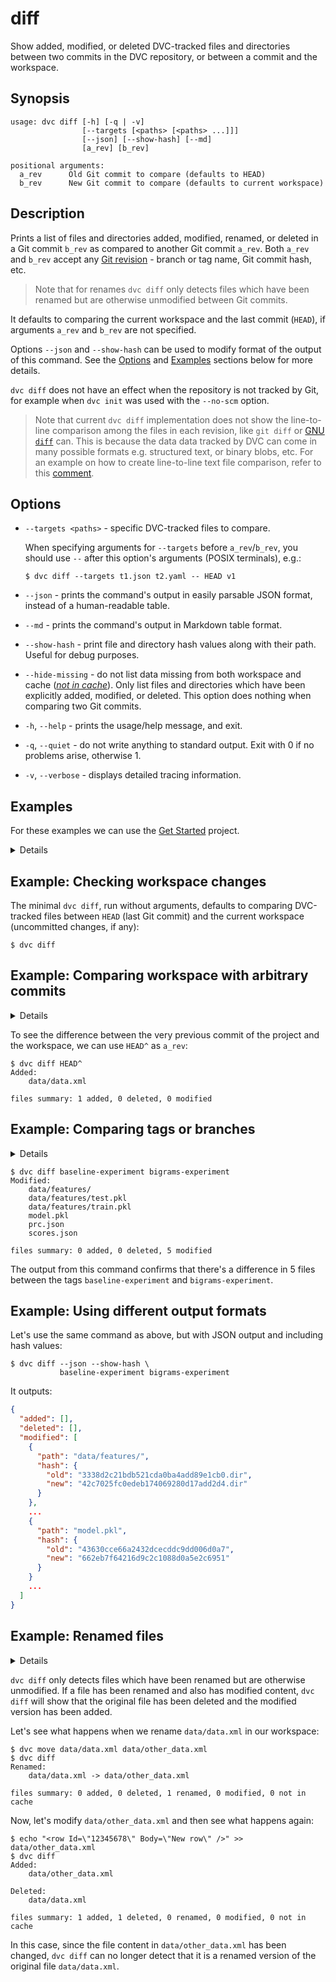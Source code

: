 # diff

Show added, modified, or deleted DVC-tracked files and directories between two
commits in the <abbr>DVC repository</abbr>, or between a commit and the
workspace.

## Synopsis

```usage
usage: dvc diff [-h] [-q | -v]
                [--targets [<paths> [<paths> ...]]]
                [--json] [--show-hash] [--md]
                [a_rev] [b_rev]

positional arguments:
  a_rev      Old Git commit to compare (defaults to HEAD)
  b_rev      New Git commit to compare (defaults to current workspace)
```

## Description

Prints a list of files and directories added, modified, renamed, or deleted in a
Git commit `b_rev` as compared to another Git commit `a_rev`. Both `a_rev` and
`b_rev` accept any [Git revision](https://git-scm.com/docs/gitrevisions) -
branch or tag name, Git commit hash, etc.

> Note that for renames `dvc diff` only detects files which have been renamed
> but are otherwise unmodified between Git commits.

It defaults to comparing the current workspace and the last commit (`HEAD`), if
arguments `a_rev` and `b_rev` are not specified.

Options `--json` and `--show-hash` can be used to modify format of the output of
this command. See the [Options](#options) and [Examples](#examples) sections
below for more details.

`dvc diff` does not have an effect when the repository is not tracked by Git,
for example when `dvc init` was used with the `--no-scm` option.

> Note that current `dvc diff` implementation does not show the line-to-line
> comparison among the files in each revision, like `git diff` or
> [GNU `diff`](https://www.gnu.org/software/diffutils/) can. This is because the
> data data tracked by DVC can come in many possible formats e.g. structured
> text, or binary blobs, etc. For an example on how to create line-to-line text
> file comparison, refer to this
> [comment](https://github.com/iterative/dvc/issues/770#issuecomment-512693256).

## Options

- `--targets <paths>` - specific DVC-tracked files to compare.

  When specifying arguments for `--targets` before `a_rev`/`b_rev`, you should
  use `--` after this option's arguments (POSIX terminals), e.g.:

  ```cli
  $ dvc diff --targets t1.json t2.yaml -- HEAD v1
  ```

- `--json` - prints the command's output in easily parsable JSON format, instead
  of a human-readable table.

- `--md` - prints the command's output in Markdown table format.

- `--show-hash` - print file and directory hash values along with their path.
  Useful for debug purposes.

- `--hide-missing` - do not list data missing from both workspace and cache
  (_[not in cache]_). Only list files and directories which have been explicitly
  added, modified, or deleted. This option does nothing when comparing two Git
  commits.

- `-h`, `--help` - prints the usage/help message, and exit.

- `-q`, `--quiet` - do not write anything to standard output. Exit with 0 if no
  problems arise, otherwise 1.

- `-v`, `--verbose` - displays detailed tracing information.

[not in cache]: /doc/command-reference/status#local-workspace-status

## Examples

For these examples we can use the [Get Started](/doc/start) project.

<details>

### Click and expand to set up the project to run examples

Start by cloning our example repo if you don't already have it:

```cli
$ git clone https://github.com/iterative/example-get-started
$ cd example-get-started
```

Download data using:

```cli
$ dvc fetch -T
Preparing to download data from 'https://remote.dvc.org/get-started'
...
```

With the `-T` option, `dvc fetch` makes sure that we have all the data files
related to all existing Git tags in the repo. You may see the available tags of
our example repo [here](https://github.com/iterative/example-get-started/tags).

</details>

## Example: Checking workspace changes

The minimal `dvc diff`, run without arguments, defaults to comparing DVC-tracked
files between `HEAD` (last Git commit) and the current <abbr>workspace</abbr>
(uncommitted changes, if any):

```cli
$ dvc diff
```

## Example: Comparing workspace with arbitrary commits

<details id="example-arbitrary-commits-set-up">

### Click and expand to set up the example

Let's checkout the [2-track-data] tag, corresponding to the [Data Versioning] _Get
Started_ chapter, right after we added `data.xml` file with DVC:

```cli
$ git checkout 2-track-data
$ dvc checkout
```

</details>

To see the difference between the very previous commit of the project and the
workspace, we can use `HEAD^` as `a_rev`:

```cli
$ dvc diff HEAD^
Added:
    data/data.xml

files summary: 1 added, 0 deleted, 0 modified
```

[2-track-data]:
  https://github.com/iterative/example-get-started/releases/tag/2-track-data
[data versioning]: /doc/start/data-management/data-versioning

## Example: Comparing tags or branches

<details id="example-tags-branches-set-up">

### Click and expand to set up the example

Our example repository has the `baseline-experiment` and `bigrams-experiment`
[tags](https://github.com/iterative/example-get-started/tags) tags, that
reference two different modeling experiments.

Having followed the example's setup, move into the `example-get-started/`
directory. Then make sure that you have the latest code and data with the
following commands:

```cli
$ git checkout master
$ dvc checkout
```

</details>

```cli
$ dvc diff baseline-experiment bigrams-experiment
Modified:
    data/features/
    data/features/test.pkl
    data/features/train.pkl
    model.pkl
    prc.json
    scores.json

files summary: 0 added, 0 deleted, 5 modified
```

The output from this command confirms that there's a difference in 5 files
between the tags `baseline-experiment` and `bigrams-experiment`.

## Example: Using different output formats

Let's use the same command as above, but with JSON output and including hash
values:

```cli
$ dvc diff --json --show-hash \
           baseline-experiment bigrams-experiment
```

It outputs:

```json
{
  "added": [],
  "deleted": [],
  "modified": [
    {
      "path": "data/features/",
      "hash": {
        "old": "3338d2c21bdb521cda0ba4add89e1cb0.dir",
        "new": "42c7025fc0edeb174069280d17add2d4.dir"
      }
    },
    ...
    {
      "path": "model.pkl",
      "hash": {
        "old": "43630cce66a2432dcecddc9dd006d0a7",
        "new": "662eb7f64216d9c2c1088d0a5e2c6951"
      }
    }
    ...
  ]
}
```

## Example: Renamed files

<details id="example-renamed-files-set-up">

### Click and expand to set up the example

Having followed the previous examples' setup, move into the
`example-get-started/` directory. Then make sure that you have the latest code
and data with the following commands:

```cli
$ git checkout master
$ dvc checkout
```

</details>

`dvc diff` only detects files which have been renamed but are otherwise
unmodified. If a file has been renamed and also has modified content, `dvc diff`
will show that the original file has been deleted and the modified version has
been added.

Let's see what happens when we rename `data/data.xml` in our workspace:

```cli
$ dvc move data/data.xml data/other_data.xml
$ dvc diff
Renamed:
    data/data.xml -> data/other_data.xml

files summary: 0 added, 0 deleted, 1 renamed, 0 modified, 0 not in cache
```

Now, let's modify `data/other_data.xml` and then see what happens again:

```cli
$ echo "<row Id=\"12345678\" Body=\"New row\" />" >> data/other_data.xml
$ dvc diff
Added:
    data/other_data.xml

Deleted:
    data/data.xml

files summary: 1 added, 1 deleted, 0 renamed, 0 modified, 0 not in cache
```

In this case, since the file content in `data/other_data.xml` has been changed,
`dvc diff` can no longer detect that it is a renamed version of the original
file `data/data.xml`.
